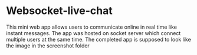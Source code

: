 # Websocket-live-chat

This mini web app allows users to communicate online in real time like instant messages. The app was hosted on socket server which connect multiple users at the same time. The completed app is supposed to look like the image in the screenshot folder
